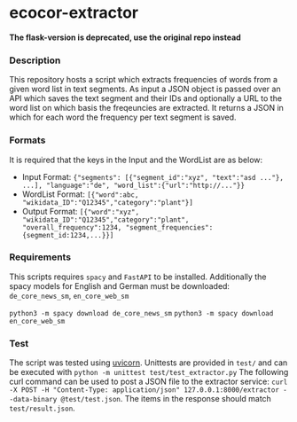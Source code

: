 # ecocor-extractor

**The flask-version is deprecated, use the original repo instead**

### Description
This repository hosts a script which extracts frequencies of words from a given word list in
text segments. As input a JSON object is passed over an API which saves the text segment
and their IDs and optionally a URL to the word list on which basis the freqeuncies are
extracted. It returns a JSON in which for each word the frequency per text segment is
saved.

### Formats 
It is required that the keys in the Input and the WordList are as below:
* Input Format: `{"segments": [{"segment_id":"xyz", "text":"asd ..."}, ...], "language":"de",
"word_list":{"url":"http://..."}}`
* WordList Format: `[{"word":abc, "wikidata_ID":"Q12345","category":"plant"}]`
* Output Format: `[{"word":"xyz", "wikidata_ID":"Q12345","category":"plant",
"overall_frequency":1234, "segment_frequencies":{segment_id:1234,...}}]`

### Requirements
This scripts requires `spacy` and `FastAPI` to be installed. Additionally the spacy models
for English and German must be downloaded: `de_core_news_sm`, `en_core_web_sm` 

`python3 -m spacy download de_core_news_sm`
`python3 -m spacy download en_core_web_sm`

### Test
The script was tested using [uvicorn](https://fastapi.tiangolo.com/lo/#installation).
Unittests are provided in `test/` and can be executed with `python -m unittest test/test_extractor.py`
The following curl command can be used to post a JSON file to the extractor service:
`curl -X POST -H "Content-Type: application/json" 127.0.0.1:8000/extractor --data-binary @test/test.json`. The items in the response should match `test/result.json`.

